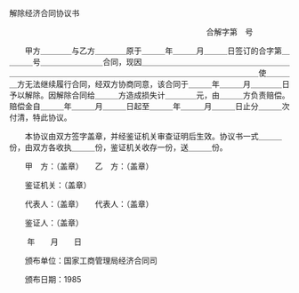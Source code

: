 



解除经济合同协议书



 

　　　　　　　　　　　　　　　　　　　　　　　 　　合解字第　号　　

　　甲方＿＿＿＿与乙方＿＿＿＿原于＿＿＿年＿＿＿月＿＿＿日签订的合字第＿＿＿＿号＿＿＿＿＿＿＿＿合同，现因＿＿＿＿＿＿＿＿＿＿＿＿＿＿＿＿＿＿＿＿＿＿＿＿＿＿＿＿＿＿＿＿＿＿＿＿＿＿＿＿＿＿＿＿＿＿＿＿＿＿＿使＿＿＿＿方无法继续履行合同，经双方协商同意，该合同于＿＿＿年＿＿＿月＿＿＿＿日予以解除。因解除合同给＿＿＿方造成损失计＿＿＿＿元，由＿＿＿方负责赔偿。赔偿金自＿＿＿年＿＿＿月＿＿＿日起至＿＿＿年＿＿＿月＿＿＿日止分＿＿＿次付清，特此协议。

　　本协议由双方签字盖章，并经鉴证机关审查证明后生效。协议书一式＿＿＿份，由双方各收执＿＿＿份，鉴证机关收存一份，送＿＿＿份。　　

　　甲　方：（盖章）　　乙　方：（盖章）　　　

　　鉴证机关：（盖章）　　

　　代表人：（盖章）　　代表人：（盖章）　　　

　　鉴证人：（盖章）　　　　　　　　　　　　　　　　　　　　　　 　　

　　 年　　月　　日

　　颁布单位：国家工商管理局经济合同司

　　颁布日期：1985